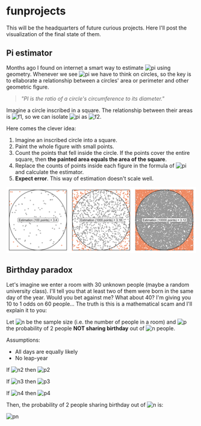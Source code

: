 # funprojects
This will be the headquarters of future curious projects. Here I'll post the visualization of the final state of them.

## Pi estimator

Months ago I found on internet a smart way to estimate ![pi][pi] using geometry. Whenever we see ![pi][pi] we have to think on circles, so the key is to ellaborate a relationship between a circles' area or perimeter and other geometric figure.

> *"PI is the ratio of a circle's circumference to its diameter."*

Imagine a circle inscribed in a square. The relationship between their areas is ![f1][areasratio], so we can isolate ![pi][pi] as ![f2][pi2]. 

Here comes the clever idea: 

1. Imagine an inscribed circle into a square.
2. Paint the whole figure with small points.
3. Count the points that fell inside the circle. If the points cover the entire square, then **the painted area equals the area of the square**.
4. Replace the counts of points inside each figure in the formula of ![pi][pi] and calculate the estimator.
5. **Expect error**. This way of estimation doesn't scale well.

![](https://github.com/DiabbZegpi/funprojects/blob/master/Pi%20estimator/combined_plot.png "Comparisson of pi estimations")

[pi]: https://render.githubusercontent.com/render/math?math=%24%5Cpi%24
[areasratio]: https://render.githubusercontent.com/render/math?math=%24%5Cfrac%7BA_%7Bcircle%7D%7D%7BA_%7Bsquare%7D%7D%3D%20%5Cfrac%7B%5Cpi%20r%5E2%7D%7B4r%5E2%7D%24
[pi2]:https://render.githubusercontent.com/render/math?math=%244%5Cfrac%7BA_%7Bcircle%7D%7D%7BA_%7Bsquare%7D%7D%24

## Birthday paradox

Let's imagine we enter a room with 30 unknown people (maybe a random university class). I'll tell you that at least two of them were born in the same day of the year. Would you bet against me? What about 40? I'm giving you 10 to 1 odds on 60 people... The truth is this is a mathematical scam and I'll explain it to you:

Let ![n][n] be the sample size (i.e. the number of people in a room) and ![p][p] the probability of 2 people **NOT sharing birthday** out of ![n][n] people.

Assumptions:
- All days are equally likely
- No leap-year

If ![n2][n2] then ![p2][p2]

If ![n3][n3] then ![p3][p3]

If ![n4][n4] then ![p4][p4]

Then, the probability of 2 people sharing birthday out of ![n][n] is: 

![pn][pn]


[n]:https://render.githubusercontent.com/render/math?math=n
[n2]:https://render.githubusercontent.com/render/math?math=n=2
[n3]:https://render.githubusercontent.com/render/math?math=n=3
[n4]:https://render.githubusercontent.com/render/math?math=n=4
[p]:https://render.githubusercontent.com/render/math?math=P_n
[p2]:https://render.githubusercontent.com/render/math?math=P_2=\frac{364}{365}
[p3]:https://render.githubusercontent.com/render/math?math=P_3=\frac{364}{365}\frac{363}{364}=\frac{363}{365}
[p4]:https://render.githubusercontent.com/render/math?math=P_4=\frac{364}{365}\frac{363}{364}\frac{362}{363}=\frac{362}{365}
[pn]:https://render.githubusercontent.com/render/math?math=1-\frac{365-n+1}{365}